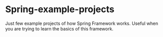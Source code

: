 # Spring-example-projects

Just few example projects of how Spring Framework works. Useful when you are trying to learn the basics of this framework.